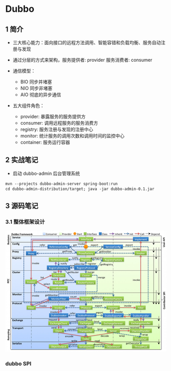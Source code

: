 
# Dubbo

## 1 简介
* 三大核心能力：面向接口的远程方法调用、智能容错和负载均衡、服务自动注册与发现
* 通过分层的方式来架构，服务提供者: provider 服务消费者: consumer

* 通信模型：
    * BIO 同步并堵塞
    * NIO 同步非堵塞
    * AIO 彻底的异步通信

* 五大组件角色：
    * provider: 暴露服务的服务提供方
    * consumer: 调用远程服务的服务消费方
    * registry: 服务注册与发现的注册中心
    * monitor: 统计服务的调用次数和调用时间的监控中心
    * container: 服务运行容器

## 2 实战笔记
* 启动 dubbo-admin 后台管理系统
```shell script
mvn --projects dubbo-admin-server spring-boot:run
cd dubbo-admin-distribution/target; java -jar dubbo-admin-0.1.jar
```

## 3 源码笔记
### 3.1 整体框架设计

![dubbo-framework](../picture/dubbo/dubbo-framework.jpeg)


### dubbo SPI 








